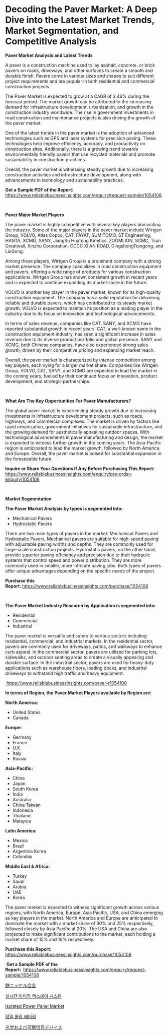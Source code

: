 <p><h1>Decoding the Paver Market: A Deep Dive into the Latest Market Trends, Market Segmentation, and Competitive Analysis</h1></p><p><strong>Paver Market Analysis and Latest Trends</strong></p>
<p><p>A paver is a construction machine used to lay asphalt, concrete, or brick pavers on roads, driveways, and other surfaces to create a smooth and durable finish. Pavers come in various sizes and shapes to suit different project requirements and are popular in both residential and commercial construction projects.</p><p>The Paver Market is expected to grow at a CAGR of 2.46% during the forecast period. The market growth can be attributed to the increasing demand for infrastructure development, urbanization, and growth in the construction industry worldwide. The rise in government investments in road construction and maintenance projects is also driving the growth of the paver market.</p><p>One of the latest trends in the paver market is the adoption of advanced technologies such as GPS and laser systems for precision paving. These technologies help improve efficiency, accuracy, and productivity on construction sites. Additionally, there is a growing trend towards environmentally friendly pavers that use recycled materials and promote sustainability in construction practices.</p><p>Overall, the paver market is witnessing steady growth due to increasing construction activities and infrastructure development, along with advancements in technology and sustainability practices.</p></p>
<p><strong>Get a Sample PDF of the Report:&nbsp;</strong> <a href="https://www.reliablebusinessinsights.com/enquiry/request-sample/1054108">https://www.reliablebusinessinsights.com/enquiry/request-sample/1054108</a></p>
<p>&nbsp;</p>
<p><strong>Paver Major Market Players</strong></p>
<p><p>The paver market is highly competitive with several key players dominating the industry. Some of the major players in the paver market include Wirtgen Group, VOLVO, Atlas Copco, CAT, FAYAT, SUMITOMO, ST Engineering, HANTA, XCMG, SANY, JiangSu Huatong Kinetics, ZOOMLION, SCMC, Tsun Greatwall, Xinzhu Corporation, CCCC XI'AN ROAD, DingshengTiangong, and LiuGong.</p><p>Among these players, Wirtgen Group is a prominent company with a strong market presence. The company specializes in road construction equipment and pavers, offering a wide range of products for various construction applications. Wirtgen Group has shown consistent growth in recent years and is expected to continue expanding its market share in the future.</p><p>VOLVO is another key player in the paver market, known for its high-quality construction equipment. The company has a solid reputation for delivering reliable and durable pavers, which has contributed to its steady market growth. VOLVO is expected to maintain its position as a leading player in the industry due to its focus on innovation and technological advancements.</p><p>In terms of sales revenue, companies like CAT, SANY, and XCMG have reported substantial growth in recent years. CAT, a well-known name in the construction equipment industry, has seen a significant increase in sales revenue due to its diverse product portfolio and global presence. SANY and XCMG, both Chinese companies, have also experienced strong sales growth, driven by their competitive pricing and expanding market reach.</p><p>Overall, the paver market is characterized by intense competition among key players, each vying for a larger market share. Companies like Wirtgen Group, VOLVO, CAT, SANY, and XCMG are expected to lead the market in the coming years, fuelled by their continued focus on innovation, product development, and strategic partnerships.</p></p>
<p>&nbsp;</p>
<p><strong>What Are The Key Opportunities For Paver Manufacturers?</strong></p>
<p><p>The global paver market is experiencing steady growth due to increasing investments in infrastructure development projects, such as roads, highways, and commercial complexes. The market is driven by factors like rapid urbanization, government initiatives for sustainable infrastructure, and the growing demand for aesthetically appealing outdoor spaces. With technological advancements in paver manufacturing and design, the market is expected to witness further growth in the coming years. The Asia-Pacific region is anticipated to lead the market growth, followed by North America and Europe. Overall, the paver market is poised for substantial expansion in the foreseeable future.</p></p>
<p><strong>Inquire or Share Your Questions If Any Before Purchasing This Report:</strong> <a href="https://www.reliablebusinessinsights.com/enquiry/pre-order-enquiry/1054108">https://www.reliablebusinessinsights.com/enquiry/pre-order-enquiry/1054108</a></p>
<p>&nbsp;</p>
<p><strong>Market Segmentation</strong></p>
<p><strong>The Paver Market Analysis by types is segmented into:</strong></p>
<p><ul><li>Mechanical Pavers</li><li>Hydrostatic Pavers</li></ul></p>
<p><p>There are two main types of pavers in the market: Mechanical Pavers and Hydrostatic Pavers. Mechanical pavers are suitable for high-speed paving with adjustable paving widths and depths. They are commonly used for large-scale construction projects. Hydrostatic pavers, on the other hand, provide superior paving efficiency and precision due to their hydraulic systems that control speed and power distribution. They are more commonly used in smaller, more intricate paving jobs. Both types of pavers offer unique advantages depending on the specific needs of the project.</p></p>
<p><strong>Purchase this Report:&nbsp;</strong><a href="https://www.reliablebusinessinsights.com/purchase/1054108">https://www.reliablebusinessinsights.com/purchase/1054108</a></p>
<p>&nbsp;</p>
<p><strong>The Paver Market Industry Research by Application is segmented into:</strong></p>
<p><ul><li>Residential</li><li>Commercial</li><li>Industrial</li></ul></p>
<p><p>The paver market is versatile and caters to various sectors including residential, commercial, and industrial markets. In the residential sector, pavers are commonly used for driveways, patios, and walkways to enhance curb appeal. In the commercial sector, pavers are utilized for parking lots, sidewalks, and outdoor seating areas to create a visually appealing and durable surface. In the industrial sector, pavers are used for heavy-duty applications such as warehouse floors, loading docks, and industrial driveways to withstand high traffic and heavy equipment.</p></p>
<p><a href="https://www.reliablebusinessinsights.com/paver-r1054108">&nbsp;https://www.reliablebusinessinsights.com/paver-r1054108</a></p>
<p><strong>In terms of Region, the Paver Market Players available by Region are:</strong></p>
<p>
    <p> <strong> North America: </strong>
        <ul>
            <li>United States</li>
            <li>Canada</li>
        </ul>
        </p> 
    <p> <strong> Europe: </strong>
        <ul>
            <li>Germany</li>
            <li>France</li>
            <li>U.K.</li>
            <li>Italy</li>
            <li>Russia</li>
        </ul>
        </p> 
    <p> <strong> Asia-Pacific: </strong>
        <ul>
            <li>China</li>
            <li>Japan</li>
            <li>South Korea</li>
            <li>India</li>
            <li>Australia</li>
            <li>China Taiwan</li>
            <li>Indonesia</li>
            <li>Thailand</li>
            <li>Malaysia</li>
        </ul>
        </p> 
    <p> <strong> Latin America: </strong>
        <ul>
            <li>Mexico</li>
            <li>Brazil</li>
            <li>Argentina Korea</li>
            <li>Colombia</li>
        </ul>
        </p> 
    <p> <strong> Middle East & Africa: </strong>
        <ul>
            <li>Turkey</li>
            <li>Saudi</li>
            <li>Arabia</li>
            <li>UAE</li>
            <li>Korea</li>
        </ul>
    </p>
    </p>
<p><p>The paver market is expected to witness significant growth across various regions, with North America, Europe, Asia Pacific, USA, and China emerging as key players in the market. North America and Europe are anticipated to dominate the market with a market share of 30% and 25% respectively, followed closely by Asia Pacific at 20%. The USA and China are also projected to make significant contributions to the market, each holding a market share of 15% and 10% respectively.</p></p>
<p><strong>Purchase this Report: </strong><a href="https://www.reliablebusinessinsights.com/purchase/1054108">https://www.reliablebusinessinsights.com/purchase/1054108</a></p>
<p>&nbsp;<strong>Get a Sample PDF of the Report:&nbsp;&nbsp;</strong><a href="https://www.reliablebusinessinsights.com/enquiry/request-sample/1054108">https://www.reliablebusinessinsights.com/enquiry/request-sample/1054108</a></p>
<p><strong></strong></p>
<p><p><a href="https://github.com/alyle7648/Market-Research-Report-List-1/blob/main/6233055151989.md">鉄ニッケル合金</a></p><p><a href="https://medium.com/@fimaswijaya/%EB%A6%AC%EC%96%BC%ED%83%80%EC%9E%84-%EC%9D%B4%EB%AF%B8%EC%A7%95-%EC%97%91%EC%8A%A4%EB%A0%88%EC%9D%B4-%EC%8B%9C%EC%8A%A4%ED%85%9C-%EC%8B%9C%EC%9E%A5-%EC%A1%B0%EC%82%AC-%EB%B3%B4%EA%B3%A0%EC%84%9C%EC%97%90%EB%8A%94-2024%EB%85%84%EB%B6%80%ED%84%B0-2031%EB%85%84%EA%B9%8C%EC%A7%80-%EC%98%88%EC%B8%A1%EB%90%9C-cagr-%EC%84%B1%EC%9E%A5%EB%A5%A0%EC%9D%84-%ED%8F%AC%ED%95%A8%ED%95%9C-%EC%8B%9C%EC%9E%A5-%EA%B7%9C%EB%AA%A8-%EC%A0%90%EC%9C%A0%EC%9C%A8-%EB%B0%8F-%EB%B6%84%EC%84%9D%EC%9D%B4-%ED%8F%AC%ED%95%A8%EB%90%98%EC%96%B4-%EC%9E%88%EC%8A%B5%EB%8B%88%EB%8B%A4-6b37e7cd3aae">실시간 이미징 엑스레이 시스템</a></p><p><a href="https://github.com/wrwgzwbr35/Market-Research-Report-List-1/blob/main/isolated-power-panel-market.md">Isolated Power Panel Market</a></p><p><a href="https://medium.com/@huyquanghp14vn_98051/2024%EB%85%84%EB%B6%80%ED%84%B0-2031%EB%85%84%EA%B9%8C%EC%A7%80%EC%9D%98-%EC%A0%95%EB%B0%80-%EB%A1%A4%EB%A7%81-%EB%B2%A0%EC%96%B4%EB%A7%81-%EC%8B%9C%EC%9E%A5-%EC%A0%84%EB%A7%9D%EA%B3%BC-%EC%98%88%EC%B8%A1-e4809878b377">정밀 롤링 베어링</a></p><p><a href="https://medium.com/@wgloverbetty988/%E8%A6%96%E8%A6%9A%E3%81%A8%E8%81%B4%E8%A6%9A%E4%BF%A1%E5%8F%B7%E3%83%87%E3%83%90%E3%82%A4%E3%82%B9%E5%B8%82%E5%A0%B4%E5%B1%95%E6%9C%9B-%E5%AE%8C%E5%85%A8%E3%81%AA%E7%94%A3%E6%A5%AD%E5%88%86%E6%9E%90-2024%E5%B9%B4%E3%81%8B%E3%82%892031%E5%B9%B4-84f3474f3af0">光学および可聴信号デバイス</a></p></p>
